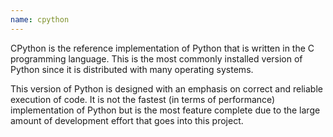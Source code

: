 ```yaml
---
name: cpython
---
```

CPython is the reference implementation of Python that is written in the C programming language.
This is the most commonly installed version of Python since it is distributed with many operating systems.

This version of Python is designed with an emphasis on correct and reliable execution of code.
It is not the fastest (in terms of performance) implementation of Python but is the most feature complete due to the large amount of development effort that goes into this project.
